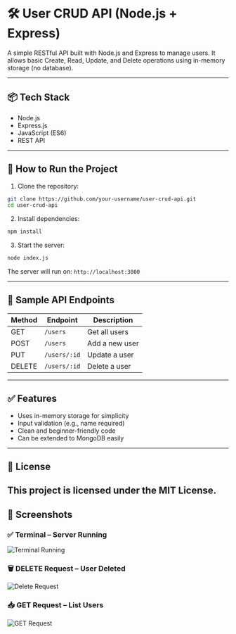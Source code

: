 # 🛠️ User CRUD API (Node.js + Express)

A simple RESTful API built with Node.js and Express to manage users. It allows basic Create, Read, Update, and Delete operations using in-memory storage (no database).

---

## 📦 Tech Stack
- Node.js
- Express.js
- JavaScript (ES6)
- REST API

---

## 🚀 How to Run the Project

1. Clone the repository:
```bash
git clone https://github.com/your-username/user-crud-api.git
cd user-crud-api
```

2. Install dependencies:
```bash
npm install
```

3. Start the server:
```bash
node index.js
```

The server will run on: `http://localhost:3000`

---

## 🧪 Sample API Endpoints

| Method | Endpoint         | Description       |
|--------|------------------|-------------------|
| GET    | `/users`         | Get all users     |
| POST   | `/users`         | Add a new user    |
| PUT    | `/users/:id`     | Update a user     |
| DELETE | `/users/:id`     | Delete a user     |

---

## ✅ Features

- Uses in-memory storage for simplicity
- Input validation (e.g., name required)
- Clean and beginner-friendly code
- Can be extended to MongoDB easily

---

## 📄 License

This project is licensed under the MIT License.
---

## 📸 Screenshots

### ✅ Terminal – Server Running
![Terminal Running](screenshots/Screenshot_1_terminal.png)

### 🗑️ DELETE Request – User Deleted
![Delete Request](screenshots/Screenshot_2_delete_request.png)

### 📥 GET Request – List Users
![GET Request](screenshots/Screenshot_3_get_request.png)

